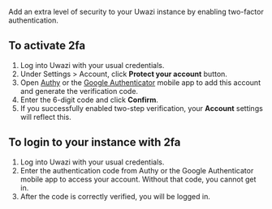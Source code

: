 Add an extra level of security to your Uwazi instance by enabling two-factor authentication.

## To activate 2fa
1. Log into Uwazi with your usual credentials.
2. Under Settings > Account, click **Protect your account** button.
3. Open [Authy](https://authy.com/) or the [Google Authenticator](https://google-authenticator.com) mobile app to add this account and generate the verification code.
4. Enter the 6-digit code and click **Confirm**.
5. If you successfully enabled two-step verification, your **Account** settings will reflect this.

## To login to your instance with 2fa
1. Log into Uwazi with your usual credentials.
2. Enter the authentication code from Authy or the Google Authenticator mobile app to access your account. Without that code, you cannot get in.
3. After the code is correctly verified, you will be logged in.

